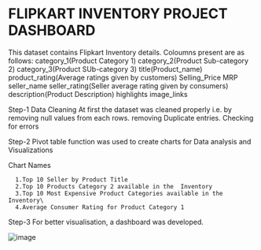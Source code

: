 # FLIPKART INVENTORY PROJECT DASHBOARD


This dataset contains Flipkart Inventory details.
Coloumns present are as follows:
category_1(Product Category 1)
category_2(Product Sub-category 2)
category_3(Product SUb-category 3)
title(Product_name)
product_rating(Average ratings given by customers)
Selling_Price
MRP
seller_name
seller_rating(Seller average rating given by consumers) 
description(Product Description)
highlights
image_links

Step-1
Data Cleaning
      At first the dataset was cleaned properly i.e. by 
      removing null values from each rows.
      removing Duplicate entries.
      Checking for errors 

Step-2
      Pivot table function was used to create charts for Data analysis and Visualizations

Chart Names

      1.Top 10 Seller by Product Title
      2.Top 10 Products Category 2 available in the  Inventory
      3.Top 10 Most Expensive Product Categories available in the Inventory\
      4.Average Consumer Rating for Product Category 1				

Step-3
      For better visualisation, a dashboard was developed.



![image](https://user-images.githubusercontent.com/100253668/232982580-f6c2e61b-f37b-4dc2-bc1a-a25910ceac67.png)


